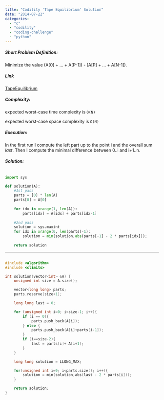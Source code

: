 ```yaml
---
title: "Codility 'Tape Equilibrium' Solution"
date: "2014-07-22"
categories: 
  - "c"
  - "codility"
  - "coding-challenge"
  - "python"
---
```


##### Short Problem Definition:

Minimize the value (A\[0\] + ... + A\[P-1\]) - (A\[P\] + ... + A\[N-1\]).

##### Link

[TapeEquilibrium](https://codility.com/demo/take-sample-test/tape_equilibrium)

##### Complexity:

expected worst-case time complexity is `O(N)`

expected worst-case space complexity is `O(N)`

##### Execution:

In the first run I compute the left part up to the point i and the overall sum _last_. Then I compute the minimal difference between 0..i and i+1..n.

##### Solution:

```python

import sys

def solution(A):
    #1st pass
    parts = [0] * len(A)
    parts[0] = A[0]
 
    for idx in xrange(1, len(A)):
        parts[idx] = A[idx] + parts[idx-1]
 
    #2nd pass
    solution = sys.maxint
    for idx in xrange(0, len(parts)-1):
        solution = min(solution,abs(parts[-1] - 2 * parts[idx]));  
 
    return solution
```

* * *

```cpp

#include <algorithm>
#include <climits>

int solution(vector<int> &A) {
    unsigned int size = A.size();

    vector<long long> parts;
    parts.reserve(size+1);

    long long last = 0;

    for (unsigned int i=0; i<size-1; i++){
        if (i == 0){
            parts.push_back(A[i]);
        } else {
            parts.push_back(A[i]+parts[i-1]);
        }
        if (i==size-2){
            last = parts[i]+ A[i+1];
        }
    }

    long long solution = LLONG_MAX;

    for(unsigned int i=0; i<parts.size(); i++){
        solution = min(solution,abs(last - 2 * parts[i]));
    }

    return solution;
}
```
